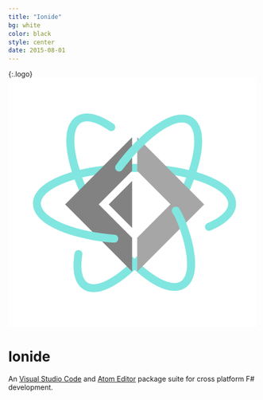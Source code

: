 ```yaml
---
title: "Ionide"
bg: white
color: black
style: center
date: 2015-08-01
---
```

{:.logo}
![](/img/ionide.png)

# Ionide

An [Visual Studio Code](https://code.visualstudio.com/) and [Atom Editor](http://atom.io) package suite for cross platform F# development.
